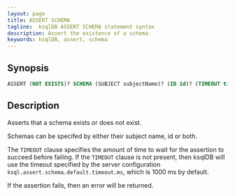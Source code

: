 ```yaml
---
layout: page
title: ASSERT SCHEMA
tagline:  ksqlDB ASSERT SCHEMA statement syntax
description: Assert the existence of a schema.
keywords: ksqlDB, assert, schema
---
```


<script type="text/javascript">
        window.location = 'https://docs.confluent.io/platform/current/ksqldb/developer-guide/ksqldb-reference/assert-schema.html';
</script>

## Synopsis

```sql
ASSERT (NOT EXISTS)? SCHEMA (SUBJECT subjectName)? (ID id)? (TIMEOUT timeout); 
```

## Description

Asserts that a schema exists or does not exist.

Schemas can be specifed by either their subject name, id or both.

The `TIMEOUT` clause specifies the amount of time to wait for the assertion to succeed before failing.
If the `TIMEOUT` clause is not present, then ksqlDB will use the timeout specified by the server
configuration `ksql.assert.schema.default.timeout.ms`, which is 1000 ms by default. 

If the assertion fails, then an error will be returned. 
